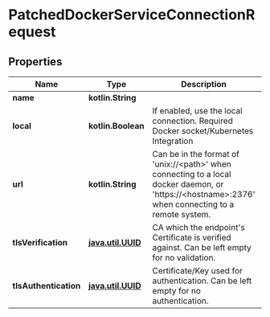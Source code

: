 
# PatchedDockerServiceConnectionRequest

## Properties
Name | Type | Description | Notes
------------ | ------------- | ------------- | -------------
**name** | **kotlin.String** |  |  [optional]
**local** | **kotlin.Boolean** | If enabled, use the local connection. Required Docker socket/Kubernetes Integration |  [optional]
**url** | **kotlin.String** | Can be in the format of &#39;unix://&lt;path&gt;&#39; when connecting to a local docker daemon, or &#39;https://&lt;hostname&gt;:2376&#39; when connecting to a remote system. |  [optional]
**tlsVerification** | [**java.util.UUID**](java.util.UUID.md) | CA which the endpoint&#39;s Certificate is verified against. Can be left empty for no validation. |  [optional]
**tlsAuthentication** | [**java.util.UUID**](java.util.UUID.md) | Certificate/Key used for authentication. Can be left empty for no authentication. |  [optional]



